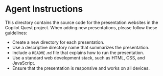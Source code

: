 # Agent Instructions

This directory contains the source code for the presentation websites in the Copilot Quest project. When adding new presentations, please follow these guidelines:

- Create a new directory for each presentation.
- Use a descriptive directory name that summarizes the presentation.
- Include a `README.md` file that explains how to run the presentation.
- Use a standard web development stack, such as HTML, CSS, and JavaScript.
- Ensure that the presentation is responsive and works on all devices.
